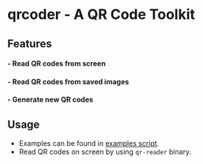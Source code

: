 # qrcoder - A QR Code Toolkit

## Features
#### - Read QR codes from screen 
#### - Read QR codes from saved images
#### - Generate new QR codes

## Usage
- Examples can be found in [examples script](./examples.py).
- Read QR codes on screen by using `qr-reader` binary.
